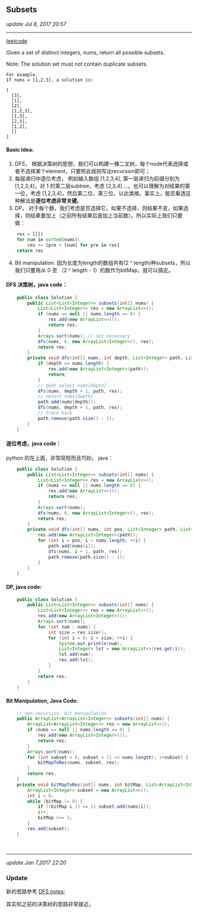 ## Subsets
_update Jul 8, 2017 20:57_

---
[leetcode](https://leetcode.com/problems/subsets/#/description)

Given a set of distinct integers, nums, return all possible subsets.

Note: The solution set must not contain duplicate subsets.

    For example,
    If nums = [1,2,3], a solution is:
    
    [
      [3],
      [1],
      [2],
      [1,2,3],
      [1,3],
      [2,3],
      [1,2],
      []
    ]

#### Basic Idea:
1.  DFS， 根据决策树的思想，我们可以构建一棵二叉树，每个node代表选择或者不选择某个element，只要照此规则写出recursion即可；
2.  每层递归中逐位考虑， 例如输入数组 [1,2,3,4], 第一层递归为前缀分别为 [1,2,3,4]，对 1 的第二层subtree，考虑 [2,3,4] ...。也可以理解为对结果的第一位，考虑 [1,2,3,4]，然后第二位、第三位，以此类推。事实上，能否看透这种解法是**逐位考虑非常关键**。
3.  DP， 对于每个数，我们考虑是否选择它，如果不选择，则结果不变，如果选择，则结果要加上（之前所有结果后面加上当前数）。所以实际上我们只要做：
```python
    res = [[]]
    for num in sorted(nums):
        res += [pre + [num] for pre in res]
    return res
```
4.  Bit manipulation. 因为长度为length的数组共有(2 ^ length)种subsets，所以我们只要用从 0 至 （2 ^ length - 1）的数作为bitMap，就可以搞定。

#### DFS 决策树，java code：
```java
    public class Solution {
        public List<List<Integer>> subsets(int[] nums) {
            List<List<Integer>> res = new ArrayList<>(); 
            if (nums == null || nums.length == 0) {
                res.add(new ArrayList<>());
                return res;
            }
            Arrays.sort(nums); // not necessary
            dfs(nums, 0, new ArrayList<Integer>(), res);
            return res;
        }
        private void dfs(int[] nums, int depth, List<Integer> path, List<List<Integer>> res) {
            if (depth == nums.length) {
                res.add(new ArrayList<Integer>(path));
                return;
            }
            // dont select nums[depth]
            dfs(nums, depth + 1, path, res);
            // select nums[depth]
            path.add(nums[depth]);
            dfs(nums, depth + 1, path, res);
            // trace back
            path.remove(path.size() - 1);
        }
    }
```

#### 逐位考虑，java code：
python 的在上面，非常简短而且巧妙。
java：
```java
    public class Solution {
        public List<List<Integer>> subsets(int[] nums) {
            List<List<Integer>> res = new ArrayList<>(); 
            if (nums == null || nums.length == 0) {
                res.add(new ArrayList<>());
                return res;
            }
            Arrays.sort(nums);
            dfs(nums, 0, new ArrayList<Integer>(), res);
            return res;
        }
        private void dfs(int[] nums, int pos, List<Integer> path, List<List<Integer>> res) {
            res.add(new ArrayList<Integer>(path));
            for (int i = pos; i < nums.length; ++i) {
                path.add(nums[i]);
                dfs(nums, i + 1, path, res);
                path.remove(path.size() - 1);
            }
        }
    }
```

#### DP, java code:
```java
    public class Solution {
        public List<List<Integer>> subsets(int[] nums) {
            List<List<Integer>> res = new ArrayList<>(); 
            res.add(new ArrayList<Integer>());
            Arrays.sort(nums);
            for (int num : nums) {
                int size = res.size();
                for (int i = 0; i < size; ++i) {
                    System.out.println(num);
                    List<Integer> lst = new ArrayList<>(res.get(i));
                    lst.add(num);
                    res.add(lst);
                }
            }
            return res;
        }
    }
```

#### Bit Manipulation, Java Code:
```java
    // non-recursion, bit manipulation
    public ArrayList<ArrayList<Integer>> subsets(int[] nums) {
        ArrayList<ArrayList<Integer>> res = new ArrayList<>();
        if (nums == null || nums.length == 0) {
            res.add(new ArrayList<Integer>());
            return res;
        } 
        Arrays.sort(nums);
        for (int subset = 0; subset < (1 << nums.length); ++subset) {
            bitMapToRes(nums, subset, res);
        }
        return res;
    }
    private void bitMapToRes(int[] nums, int bitMap, List<ArrayList<Integer>> res) {
        ArrayList<Integer> subset = new ArrayList<>();
        int i = 0;
        while (bitMap != 0) {
            if ((bitMap & 1) == 1) subset.add(nums[i]);
            i++;
            bitMap >>= 1;
        }
        res.add(subset);
    }
```

<br>

---
_update Jan 7,2017  22:20_

### Update
新的思路参考 [DFS notes](https://will-gxz.gitbooks.io/xiaozheng_algo/content/dfs/DFS-notes.html);

其实和之前的决策树的思路非常接近。













